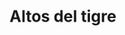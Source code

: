 ---
title: Altos del tigre
nombre_comunidad: Altos del tigre
municipio: Cáceres
departamento: Antioquia
descripcion: null
num_personas: 320
num_familias: 100
min_distancia_casco_urbano: 80
km_distancia_casco_urbano: 28
vias_acceso: null
infraestructura_comunitaria:
  - Caseta Comunal
  - Placa deportiva baloncesto y microfutbol
  - |-
    Institución Educativa
    Comercio
notas_infraestructura_comunitaria: null
liderazgo_comunidad:
  - Nueva JAC en proceso de creación
inclusion_diversidad_genero: 'Resguardo Indígena Zenú. Iglesias Cristianas. '
comentarios_conectividad: >-
  IE con internet de Claro. las personas acceden al internet por medio de los
  dtos de operador Claro
punto_SOLE: null
comentarios_punto_SOLE: []
ppales_actividades_economicas_vocacion_productiva: []
comentarios_ppales_actividades_economicas_vocacion_productiva: null
comunidad_sostenible_uso_suelo: null
org_con_proyeccion: []
servicios_publicos_comunidades_focalizadas: []
comunidades_focalizadas_educacion_infraestructura_educativa: []
comunidades_focalizadas_practicas_organizativas: []
conectividad_minima: Bueno
iniciativas_priorizadas: []
org_focalizada: []
riesgo: null
otros_programas_USAID: []
alianzas_colaboradores: []
posibilidad_iniciativas_conjuntas_aliados_2: []
actividades_ocio: []
medios_comunicacion_narrativas_locales: []
num_visitas_realizadas: null
num_diagnosticos_rurales_participativos_realizados: null
infraestructura_salud_atencion_psicosocial: []
notas_infraestructura_salud_atencion_psicosocial: >-
  A través de la alianza entre HOMO - USAID - OIM el ESE HOSPITAL ISABEL LA
  CATOLICA presta el servicio de telemedicina para psicología y psiquiatría.
  También, presta presencialmente servicio de fisioterapia en la cabecera
  municipal de Cáceres.
num_visitas_predio: null
grafica_ubicacion_geografica: /charts/municipios/caceres/ubicacion_geografica.html
url: /comunidad-focalizada/altos-del-tigre
imagen_iniciativas_productivas: null
imagen_medios_comunicacion: null
layout: single
download_file: /reportes/altos-del-tigre.pdf

---